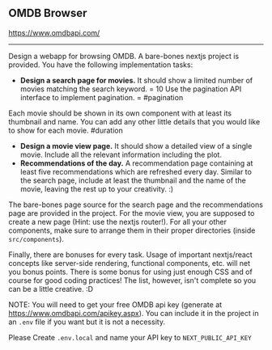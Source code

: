 ## OMDB Browser

https://www.omdbapi.com/

---

Design a webapp for browsing OMDB. A bare-bones nextjs project is provided. You have the following implementation tasks:

- **Design a search page for movies.** It should show a limited number of movies matching the search keyword. = 10
  Use the pagination API interface to implement pagination. = #pagination

Each movie should be shown in its own component with at least its
thumbnail and name. You can add any other little details that you would like to show for each movie.
#duration

- **Design a movie view page.** It should show a detailed view of a single movie. Include all the relevant information
  including the plot.
- **Recommendations of the day.** A recommendation page containing at least five recommendations which are refreshed
  every day. Similar to the search page, include at least the thumbnail and the name of the movie, leaving the rest up
  to your creativity. :)

The bare-bones page source for the search page and the recommendations page are provided in the project. For the movie
view, you are supposed to create a new page (Hint: use the nextjs router!). For all your other components, make sure to
arrange them in their proper directories (inside `src/components`).

Finally, there are bonuses for every task. Usage of important nextjs/react concepts like server-side rendering,
functional components, etc. will net you bonus points. There is some bonus for using just enough CSS and of course for
good coding practices! The list, however, isn't complete so you can be a little creative. :D

NOTE: You will need to get your free OMDB api key (generate at https://www.omdbapi.com/apikey.aspx). You can include it
in the project in an `.env` file if you want but it is not a necessity.

Please Create `.env.local` and name your API key to `NEXT_PUBLIC_API_KEY`
